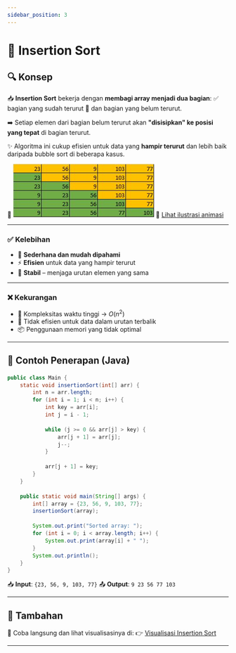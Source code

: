 ```yaml
---
sidebar_position: 3
---
```


# 📌 Insertion Sort

## 🔍 Konsep

📥 **Insertion Sort** bekerja dengan **membagi array menjadi dua bagian**:
✅ bagian yang sudah terurut
🔧 dan bagian yang belum terurut.

➡️ Setiap elemen dari bagian belum terurut akan **"disisipkan" ke posisi yang tepat** di bagian terurut.

✨ Algoritma ini cukup efisien untuk data yang **hampir terurut** dan lebih baik daripada bubble sort di beberapa kasus.

📸 ![Ilustrasi Insertion Sort](./img/insertionsort.jpg)
🔗 [Lihat ilustrasi animasi](https://visualgo.net/en/sorting)

---

### ✅ Kelebihan

- 🧠 **Sederhana dan mudah dipahami**
- ⚡ **Efisien** untuk data yang hampir terurut
- 🔄 **Stabil** – menjaga urutan elemen yang sama

---

### ❌ Kekurangan

- 🐢 Kompleksitas waktu tinggi → $O(n^2)$
- 🔁 Tidak efisien untuk data dalam urutan terbalik
- 📦 Penggunaan memori yang tidak optimal

---

## 🧪 Contoh Penerapan (Java)

```java
public class Main {
    static void insertionSort(int[] arr) {
        int n = arr.length;
        for (int i = 1; i < n; i++) {
            int key = arr[i];
            int j = i - 1;

            while (j >= 0 && arr[j] > key) {
                arr[j + 1] = arr[j];
                j--;
            }

            arr[j + 1] = key;
        }
    }

    public static void main(String[] args) {
        int[] array = {23, 56, 9, 103, 77};
        insertionSort(array);

        System.out.print("Sorted array: ");
        for (int i = 0; i < array.length; i++) {
            System.out.print(array[i] + " ");
        }
        System.out.println();
    }
}
```

📥 **Input**: `{23, 56, 9, 103, 77}`
📤 **Output**: `9 23 56 77 103`

---

## 🧠 Tambahan

🎥 Coba langsung dan lihat visualisasinya di:
👉 [Visualisasi Insertion Sort](https://www.hackerearth.com/practice/algorithms/sorting/insertion-sort/visualize/)

---

